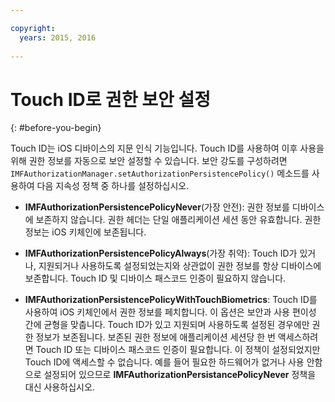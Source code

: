 ```yaml
---

copyright:
  years: 2015, 2016
  
---
```


# Touch ID로 권한 보안 설정
{: #before-you-begin}

Touch ID는 iOS 디바이스의 지문 인식 기능입니다. Touch ID를 사용하여 이후 사용을 위해 권한 정보를 자동으로 보안 설정할 수 있습니다. 보안 강도를 구성하려면 `IMFAuthorizationManager.setAuthorizationPersistencePolicy()` 메소드를 사용하여 다음 지속성 정책 중 하나를 설정하십시오. 

* **IMFAuthorizationPersistencePolicyNever**(가장 안전): 권한 정보를 디바이스에 보존하지 않습니다. 권한 헤더는 단일 애플리케이션 세션 동안 유효합니다. 권한 정보는 iOS 키체인에 보존됩니다. 

* **IMFAuthorizationPersistencePolicyAlways**(가장 취약): Touch ID가 있거나, 지원되거나 사용하도록 설정되었는지와 상관없이 권한 정보를 항상 디바이스에 보존합니다. Touch ID 및 디바이스 패스코드 인증이 필요하지 않습니다. 

* **IMFAuthorizationPersistencePolicyWithTouchBiometrics**: Touch ID를 사용하여 iOS 키체인에서 권한 정보를 페치합니다. 이 옵션은 보안과 사용 편이성 간에 균형을 맞춥니다. Touch ID가 있고 지원되며 사용하도록 설정된 경우에만 권한 정보가 보존됩니다. 보존된 권한 정보에 애플리케이션 세션당 한 번 액세스하려면 Touch ID 또는 디바이스 패스코드 인증이 필요합니다. 이 정책이 설정되었지만 Touch ID에 액세스할 수 없습니다. 예를 들어 필요한 하드웨어가 없거나 사용 안함으로 설정되어 있으므로 **IMFAuthorizationPersistancePolicyNever** 정책을 대신 사용하십시오. 
